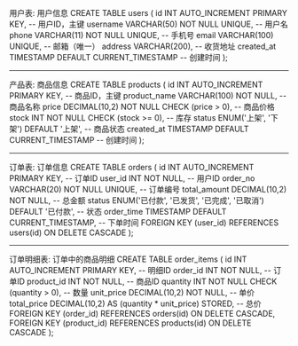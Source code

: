 用户表: 用户信息
CREATE TABLE users (
    id INT AUTO_INCREMENT PRIMARY KEY, -- 用户ID，主键
    username VARCHAR(50) NOT NULL UNIQUE, -- 用户名
    phone VARCHAR(11) NOT NULL UNIQUE, -- 手机号
    email VARCHAR(100) UNIQUE, -- 邮箱（唯一）
    address VARCHAR(200), -- 收货地址
    created_at TIMESTAMP DEFAULT CURRENT_TIMESTAMP -- 创建时间
);

-----
产品表: 商品信息
CREATE TABLE products (
    id INT AUTO_INCREMENT PRIMARY KEY, -- 商品ID，主键
    product_name VARCHAR(100) NOT NULL, -- 商品名称
    price DECIMAL(10,2) NOT NULL CHECK (price > 0), -- 商品价格
    stock INT NOT NULL CHECK (stock >= 0), -- 库存
    status ENUM('上架', '下架') DEFAULT '上架', -- 商品状态
    created_at TIMESTAMP DEFAULT CURRENT_TIMESTAMP -- 创建时间
);

-----
订单表: 订单信息
CREATE TABLE orders (
    id INT AUTO_INCREMENT PRIMARY KEY, -- 订单ID
    user_id INT NOT NULL, -- 用户ID
    order_no VARCHAR(20) NOT NULL UNIQUE, -- 订单编号
    total_amount DECIMAL(10,2) NOT NULL, -- 总金额
    status ENUM('已付款', '已发货', '已完成', '已取消') DEFAULT '已付款', -- 状态
    order_time TIMESTAMP DEFAULT CURRENT_TIMESTAMP, -- 下单时间
    FOREIGN KEY (user_id) REFERENCES users(id) ON DELETE CASCADE
);

-----
订单明细表: 订单中的商品明细
CREATE TABLE order_items (
    id INT AUTO_INCREMENT PRIMARY KEY, -- 明细ID
    order_id INT NOT NULL, -- 订单ID
    product_id INT NOT NULL, -- 商品ID
    quantity INT NOT NULL CHECK (quantity > 0), -- 数量
    unit_price DECIMAL(10,2) NOT NULL, -- 单价
    total_price DECIMAL(10,2) AS (quantity * unit_price) STORED, -- 总价
    FOREIGN KEY (order_id) REFERENCES orders(id) ON DELETE CASCADE,
    FOREIGN KEY (product_id) REFERENCES products(id) ON DELETE CASCADE
);